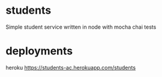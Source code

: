 # students
Simple student service written in node with mocha chai tests

# deployments
heroku
https://students-ac.herokuapp.com/students
